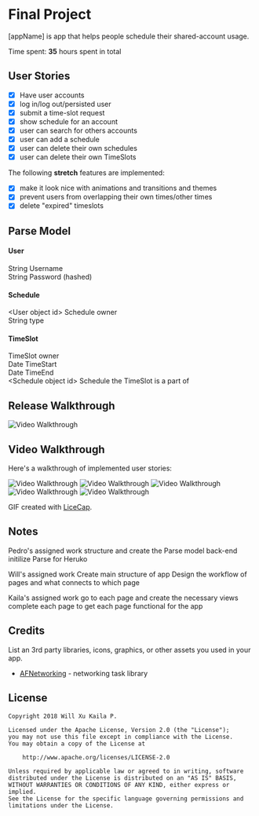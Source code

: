 # Final Project

[appName] is app that helps people schedule their shared-account usage.

Time spent: **35** hours spent in total

## User Stories

- [x] Have user accounts
- [x] log in/log out/persisted user
- [x] submit a time-slot request
- [x] show schedule for an account
- [x] user can search for others accounts
- [x] user can add a schedule
- [x] user can delete their own schedules
- [x] user can delete their own TimeSlots

The following **stretch** features are implemented:

- [x] make it look nice with animations and transitions and themes
- [x] prevent users from overlapping their own times/other times
- [x] delete "expired" timeslots

## Parse Model

#### User
String Username  
String Password (hashed)  

#### Schedule
\<User object id\> Schedule owner  
String type

#### TimeSlot
<User object id> TimeSlot owner  
Date TimeStart  
Date TimeEnd  
\<Schedule object id\> Schedule the TimeSlot is a part of  
    
## Release Walkthrough

<img src='https://github.com/insertorgnamehere/accountSharer/blob/master/images/accountSharer.gif' title='Video Walkthrough' width='' alt='Video Walkthrough' />

## Video Walkthrough

Here's a walkthrough of implemented user stories:

<img src='https://github.com/insertorgnamehere/accountSharer/blob/master/images/IMG_0146.JPG' title='Video Walkthrough' width='' alt='Video Walkthrough' />

<img src='https://github.com/insertorgnamehere/accountSharer/blob/master/images/gifs/done.gif' title='Video Walkthrough' width='' alt='Video Walkthrough' />

<img src='https://github.com/insertorgnamehere/accountSharer/blob/master/images/gifs/animation.gif' title='Video Walkthrough' width='' alt='Video Walkthrough' />

<img src='https://github.com/insertorgnamehere/accountSharer/blob/master/images/gifs/advanced.gif' title='Video Walkthrough' width='' alt='Video Walkthrough' />

<img src='https://github.com/insertorgnamehere/accountSharer/blob/master/images/accountSharer.gif' title='Video Walkthrough' width='' alt='Video Walkthrough' />

GIF created with [LiceCap](http://www.cockos.com/licecap/).

## Notes

Pedro's assigned work
structure and create the Parse model back-end
initilize Parse for Heruko

Will's assigned work
Create main structure of app
Design the workflow of pages and what connects to which page

Kaila's assigned work
go to each page and create the necessary views
complete each page to get each page functional for the app



## Credits

List an 3rd party libraries, icons, graphics, or other assets you used in your app.

- [AFNetworking](https://github.com/AFNetworking/AFNetworking) - networking task library

## License

    Copyright 2018 Will Xu Kaila P.

    Licensed under the Apache License, Version 2.0 (the "License");
    you may not use this file except in compliance with the License.
    You may obtain a copy of the License at

        http://www.apache.org/licenses/LICENSE-2.0

    Unless required by applicable law or agreed to in writing, software
    distributed under the License is distributed on an "AS IS" BASIS,
    WITHOUT WARRANTIES OR CONDITIONS OF ANY KIND, either express or implied.
    See the License for the specific language governing permissions and
    limitations under the License.
